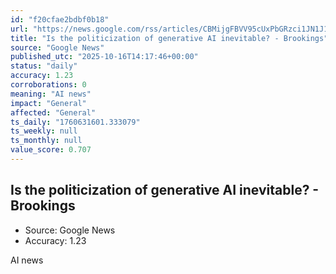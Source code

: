 ```yaml
---
id: "f20cfae2bdbf0b18"
url: "https://news.google.com/rss/articles/CBMijgFBVV95cUxPbGRzci1JN1J1QTRWS2Q1NWhiaEdPaUtOZUU4dTNMR0c4dGU0M2pockJzU2JrNGZMd1lfQ3V0VnR1OFJhQTM1VWxIZGZmTTRFOW0zOE1kcWtjakdiRjF1Qkh1bzlndHdwWW9rcjJZcVBxMFFwY1A2d2d2YkNHcnBTaFpKNTZITnh4OTNqR3lB?oc=5"
title: "Is the politicization of generative AI inevitable? - Brookings"
source: "Google News"
published_utc: "2025-10-16T14:17:46+00:00"
status: "daily"
accuracy: 1.23
corroborations: 0
meaning: "AI news"
impact: "General"
affected: "General"
ts_daily: "1760631601.333079"
ts_weekly: null
ts_monthly: null
value_score: 0.707
---
```

## Is the politicization of generative AI inevitable? - Brookings

- Source: Google News
- Accuracy: 1.23

AI news
